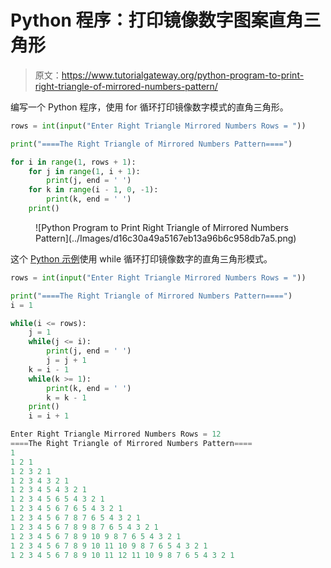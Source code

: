 # Python 程序：打印镜像数字图案直角三角形

> 原文：<https://www.tutorialgateway.org/python-program-to-print-right-triangle-of-mirrored-numbers-pattern/>

编写一个 Python 程序，使用 for 循环打印镜像数字模式的直角三角形。

```py
rows = int(input("Enter Right Triangle Mirrored Numbers Rows = "))

print("====The Right Triangle of Mirrored Numbers Pattern====")

for i in range(1, rows + 1):
    for j in range(1, i + 1):
        print(j, end = ' ')
    for k in range(i - 1, 0, -1):
        print(k, end = ' ')
    print()
```

<figure class="wp-block-image size-large">![Python Program to Print Right Triangle of Mirrored Numbers Pattern](../Images/d16c30a49a5167eb13a96b6c958db7a5.png)</figure>

这个 [Python 示例](https://www.tutorialgateway.org/python-programming-examples/)使用 while 循环打印镜像数字的直角三角形模式。

```py
rows = int(input("Enter Right Triangle Mirrored Numbers Rows = "))

print("====The Right Triangle of Mirrored Numbers Pattern====")
i = 1

while(i <= rows):
    j = 1
    while(j <= i):
        print(j, end = ' ')
        j = j + 1
    k = i - 1
    while(k >= 1):
        print(k, end = ' ')
        k = k - 1
    print()
    i = i + 1
```

```py
Enter Right Triangle Mirrored Numbers Rows = 12
====The Right Triangle of Mirrored Numbers Pattern====
1 
1 2 1 
1 2 3 2 1 
1 2 3 4 3 2 1 
1 2 3 4 5 4 3 2 1 
1 2 3 4 5 6 5 4 3 2 1 
1 2 3 4 5 6 7 6 5 4 3 2 1 
1 2 3 4 5 6 7 8 7 6 5 4 3 2 1 
1 2 3 4 5 6 7 8 9 8 7 6 5 4 3 2 1 
1 2 3 4 5 6 7 8 9 10 9 8 7 6 5 4 3 2 1 
1 2 3 4 5 6 7 8 9 10 11 10 9 8 7 6 5 4 3 2 1 
1 2 3 4 5 6 7 8 9 10 11 12 11 10 9 8 7 6 5 4 3 2 1 
```